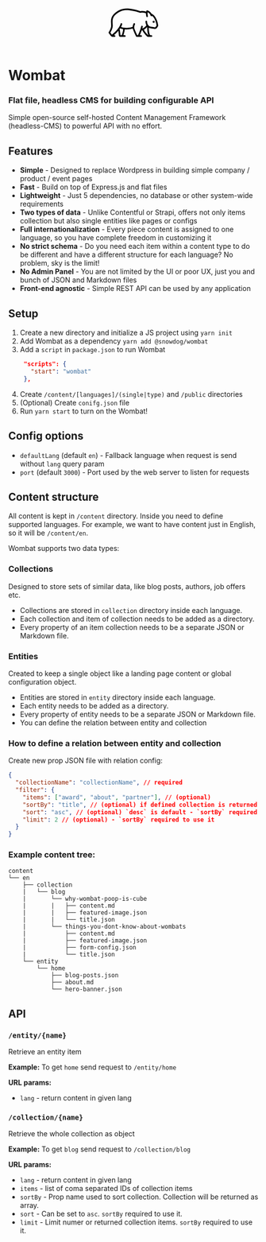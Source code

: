 <center>
  <svg x="0px" y="0px" viewBox="0 0 512 512" style="enable-background:new 0 0 512 512;" xml:space="preserve" width="100" style="display: inline">
  <g>
    <g>
      <path d="M511.955,286.874c-0.105-1.016-2.7-25.204-12.317-52.426c-13.125-37.155-32.331-61.1-57.091-71.22
        c-6.982-11.746-19.905-26.735-42.528-33.804c-4.334-1.352-8.954,1.03-10.359,5.349c-0.112,0.343-1.018,3.207-1.924,7.962
        c-2.561-1.107-5.646-2.25-9.28-3.282c-14.842-4.213-31.946-4.818-50.867-1.808c-10.161-3.685-54.353-18.796-114.81-26.229
        c-60.724-7.467-113.65,11.203-157.312,55.488c-34.232,34.722-31.745,72.52-29.746,102.893c0.421,6.397,0.818,12.438,0.818,17.937
        c0,28.563-24.868,65.759-25.117,66.128c-1.981,2.929-1.885,6.793,0.236,9.622l19.881,26.508
        c5.727,7.637,14.846,12.196,24.392,12.196h15.442c4.58,0,8.294-3.713,8.294-8.294c0-4.58-3.713-8.294-8.294-8.294h-7.74
        c7.939-6.62,19.31-16.614,31.353-28.887c5.62-5.727,10.839-11.386,15.656-16.97c3.134,17.624,4.543,35.716,5.145,46.279
        c0.518,9.065,8.053,16.165,17.154,16.165h44.592c4.58,0,8.294-3.713,8.294-8.294c0-4.58-3.713-8.294-8.294-8.294h-14.401
        c10.668-29.442,13.199-53.663,13.717-60.291c4.919,0.337,9.789,0.5,14.566,0.5c29.249,0,55.054-5.711,67.931-9.651
        c6.651,26.788,31.456,75.313,34.67,81.54c1.423,2.758,4.266,4.49,7.37,4.49h44.233c4.58,0,8.294-3.713,8.294-8.294
        c0-4.58-3.713-8.294-8.294-8.294h-13.708c5.2-11.833,13.285-31.023,20.129-50.697c1.453-0.257,3.574-0.697,6.183-1.402
        c17.603,37.316,51.382,65.543,52.883,66.783c1.486,1.23,3.356,1.902,5.285,1.902h35.387c4.58,0,8.294-3.713,8.294-8.294
        c0-4.58-3.713-8.294-8.294-8.294h-13.374c-5.699-9.391-9.974-26.826-12.15-49.894c-1.004-10.64-1.391-20.598-1.53-27.784
        c4.913,2.584,10.469,4.545,16.746,5.67c18.984,3.4,32.346,5.618,40.212,6.878c1.511,0.242,3.02,0.36,4.521,0.36
        c9.501,0,18.567-4.74,23.938-12.796l10.466-15.698C511.679,290.726,512.155,288.796,511.955,286.874z M135.401,385.599h-12.459
        c-0.332,0-0.575-0.215-0.593-0.523c-0.785-13.749-2.894-39.788-8.254-62.153c1.874-2.548,3.664-5.079,5.358-7.592
        c10.067,3.875,20.492,6.478,30.898,8.123C149.996,328.184,147.531,354.625,135.401,385.599z M409.49,385.599
        c-7.433-6.615-31.952-29.715-45.663-57.906c10.553-5.012,23.048-13.278,34.219-26.8c-0.065,14.816,0.777,57.794,11.904,84.706
        H409.49z M486.34,298.831c-2.63,3.944-7.352,6.007-12.031,5.258c-7.798-1.251-21.053-3.449-39.913-6.827
        c-13.374-2.396-23.491-10.209-30.069-23.224c-5.406-10.697-7.333-22.789-7.333-30.54c0-4.58-3.713-8.294-8.294-8.294
        c-4.58,0-8.294,3.713-8.294,8.294c0,10.424,2.619,25.906,10.142,39.772c-13.874,20.554-31.581,29.341-42.505,32.998
        c1.835-6.272,3.4-12.365,4.552-18.041c0.911-4.489-1.989-8.867-6.479-9.777c-4.485-0.908-8.867,1.989-9.777,6.479
        c-6.203,30.571-25.977,75.965-32.593,90.668h-7.283c-13.319-26.327-32.169-67.865-32.169-80.173c0-14.478,7.98-31.69,8.057-31.856
        c1.951-4.143,0.171-9.086-3.973-11.035c-4.146-1.953-9.086-0.171-11.035,3.973c-0.348,0.74-7.631,16.391-9.296,32.623
        c-14.284,5.133-71.864,18.804-119.755,1.783c5.461-9.914,9.432-19.512,11.873-28.757c1.17-4.429-1.472-8.967-5.901-10.137
        c-4.429-1.168-8.967,1.472-10.137,5.901c-13.256,50.184-77.613,102.408-89.579,111.767l-16.177-21.569
        c7.373-12.034,24.755-43.28,24.755-70.386c0-6.042-0.415-12.349-0.854-19.026c-1.873-28.471-3.998-60.74,25.006-90.158
        c19.239-19.514,40.501-33.715,63.195-42.207c24.469-9.157,51.478-12.003,80.28-8.463c65.543,8.058,112.583,25.873,113.047,26.051
        c1.397,0.536,2.911,0.682,4.383,0.43c34.521-5.969,53.122,3.269,57.674,5.989c-0.26,9.194,0.518,20.259,3.669,32.19
        c0.983,3.719,4.34,6.177,8.014,6.177c0.701,0,1.413-0.09,2.123-0.276c4.429-1.17,7.071-5.708,5.901-10.137
        c-4.311-16.317-3.364-30.886-1.999-39.675c23.398,11.435,29.907,34.026,30.209,35.116c1.194,4.407,5.727,7.023,10.142,5.844
        c2.188-0.583,3.935-1.99,5.002-3.799c33.962,25.37,44.226,85.992,46.168,99.922L486.34,298.831z"/>
    </g>
  </g>
  <g>
    <g>
      <path d="M465.002,236.864c-5.895,0-10.69,4.795-10.69,10.69c0.001,5.895,4.796,10.69,10.69,10.69c5.894,0,10.69-4.796,10.69-10.69
        C475.692,241.658,470.897,236.864,465.002,236.864z"/>
    </g>
  </g>
  </svg>
</center>

# Wombat
### Flat file, headless CMS for building configurable API
Simple open-source self-hosted Content Management Framework (headless-CMS) to powerful API with no effort.

## Features
- **Simple** - Designed to replace Wordpress in building simple company / product / event pages
- **Fast** - Build on top of Express.js and flat files
- **Lightweight** - Just 5 dependencies, no database or other system-wide requirements
- **Two types of data** - Unlike Contentful or Strapi, offers not only items collection but also single entities like pages or configs
- **Full internationalization** - Every piece content is assigned to one language, so you have complete freedom in customizing it
- **No strict schema** - Do you need each item within a content type to do be different and have a different structure for each language? No problem, sky is the limit!
- **No Admin Panel** - You are not limited by the UI or poor UX, just you and bunch of JSON and Markdown files
- **Front-end agnostic** - Simple REST API can be used by any application

## Setup
1. Create a new directory and initialize a JS project using `yarn init`
2. Add Wombat as a dependency `yarn add @snowdog/wombat`
3. Add a `script` in `package.json` to run Wombat
   ```json
    "scripts": {
      "start": "wombat"
    },
   ```
4. Create `/content/[languages]/(single|type)` and `/public` directories
5. (Optional) Create `conifg.json` file
6. Run `yarn start` to turn on the Wombat!

## Config options
* `defaultLang` (default `en`) - Fallback language when request is send without `lang` query param
* `port` (default `3000`) - Port used by the web server to listen for requests

## Content structure
All content is kept in `/content` directory.
Inside you need to define supported languages. For example, we want to have content just in English, so it will be `/content/en`.

Wombat supports two data types:
### Collections
Designed to store sets of similar data, like blog posts, authors, job offers etc.
- Collections are stored in `collection` directory inside each language.
- Each collection and item of collection needs to be added as a directory.
- Every property of an item collection needs to be a separate JSON or Markdown file.

### Entities
Created to keep a single object like a landing page content or global configuration object.
- Entities are stored in `entity` directory inside each language.
- Each entity needs to be added as a directory.
- Every property of entity needs to be a separate JSON or Markdown file.
- You can define the relation between entity and collection

### How to define a relation between entity and collection
Create new prop JSON file with relation config:
```json
{
  "collectionName": "collectionName", // required
  "filter": {
    "items": ["award", "about", "partner"], // (optional)
    "sortBy": "title", // (optional) if defined collection is returned as array
    "sort": "asc", // (optional) `desc` is default - `sortBy` required to use it
    "limit": 2 // (optional) - `sortBy` required to use it
  }
}
```

### Example content tree:
```
content
└── en
    ├── collection
    |   └── blog
    |       └── why-wombat-poop-is-cube
    |       |   ├── content.md
    |       |   ├── featured-image.json
    |       |   └── title.json
    |       └── things-you-dont-know-about-wombats
    |           ├── content.md
    |           ├── featured-image.json
    |           ├── form-config.json
    |           └── title.json
    └── entity
        └── home
            ├── blog-posts.json
            ├── about.md
            └── hero-banner.json
```
## API
### `/entity/{name}`
Retrieve an entity item

**Example:**
To get `home` send request to `/entity/home`

**URL params:**
- `lang` - return content in given lang

### `/collection/{name}`
Retrieve the whole collection as object

**Example:**
To get `blog` send request to `/collection/blog`

**URL params:**
- `lang` - return content in given lang
- `items` - list of coma separated IDs of collection items
- `sortBy` - Prop name used to sort collection. Collection will be returned as array.
- `sort` - Can be set to `asc`. `sortBy` required to use it.
- `limit` - Limit numer or returned collection items. `sortBy` required to use it.
